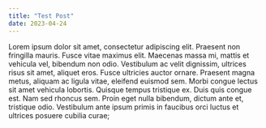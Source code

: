 ```yaml
---
title: "Test Post"
date: 2023-04-24
---
```


Lorem ipsum dolor sit amet, consectetur adipiscing elit. Praesent non fringilla mauris. Fusce vitae maximus elit. Maecenas massa mi, mattis et vehicula vel, bibendum non odio. Vestibulum ac velit dignissim, ultrices risus sit amet, aliquet eros. Fusce ultricies auctor ornare. Praesent magna metus, aliquam ac ligula vitae, eleifend euismod sem. Morbi congue lectus sit amet vehicula lobortis. Quisque tempus tristique ex. Duis quis congue est. Nam sed rhoncus sem. Proin eget nulla bibendum, dictum ante et, tristique odio. Vestibulum ante ipsum primis in faucibus orci luctus et ultrices posuere cubilia curae; 
